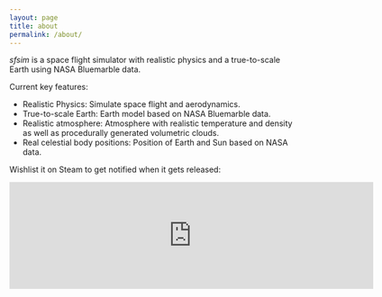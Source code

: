 ```yaml
---
layout: page
title: about
permalink: /about/
---
```


*sfsim* is a space flight simulator with realistic physics and a true-to-scale Earth using NASA Bluemarble data.

Current key features:
* Realistic Physics: Simulate space flight and aerodynamics.
* True-to-scale Earth: Earth model based on NASA Bluemarble data.
* Realistic atmosphere: Atmosphere with realistic temperature and density as well as procedurally generated volumetric clouds.
* Real celestial body positions: Position of Earth and Sun based on NASA data.

Wishlist it on Steam to get notified when it gets released:

<div class="embed-container">
  <iframe src="https://store.steampowered.com/widget/3687560/" frameborder="0" width="646" height="190"></iframe>
</div>
